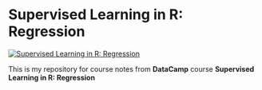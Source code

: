 # Supervised Learning in R: Regression

[<img align="center" alt="Supervised Learning in R: Regression" src="https://assets.datacamp.com/production/course_3851/shields/original/shield_image_course_3851_20200115-1-z9nuqg?1579124889" />][DataCamp Course]

This is my repository for course notes from **DataCamp** course **Supervised Learning in R: Regression**

[DataCamp Course]: https://learn.datacamp.com/courses/supervised-learning-in-r-regression
